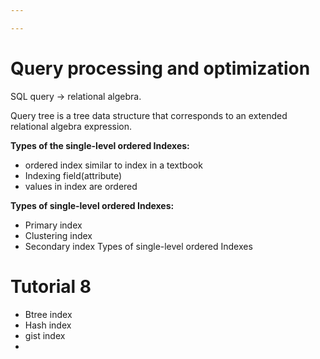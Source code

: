 ```yaml
---

---
```

#  Query processing and optimization

SQL query -> relational algebra.

Query tree is a tree data structure that corresponds to an extended relational algebra expression.

**Types of the single-level ordered Indexes:**

- ordered index similar to index in a textbook
- Indexing field(attribute)
- values in index are ordered

**Types of single-level ordered Indexes:**

- Primary index 
- Clustering index
- Secondary index
Types of single-level ordered Indexes

# Tutorial 8

- Btree index
- Hash index
- gist index
- 